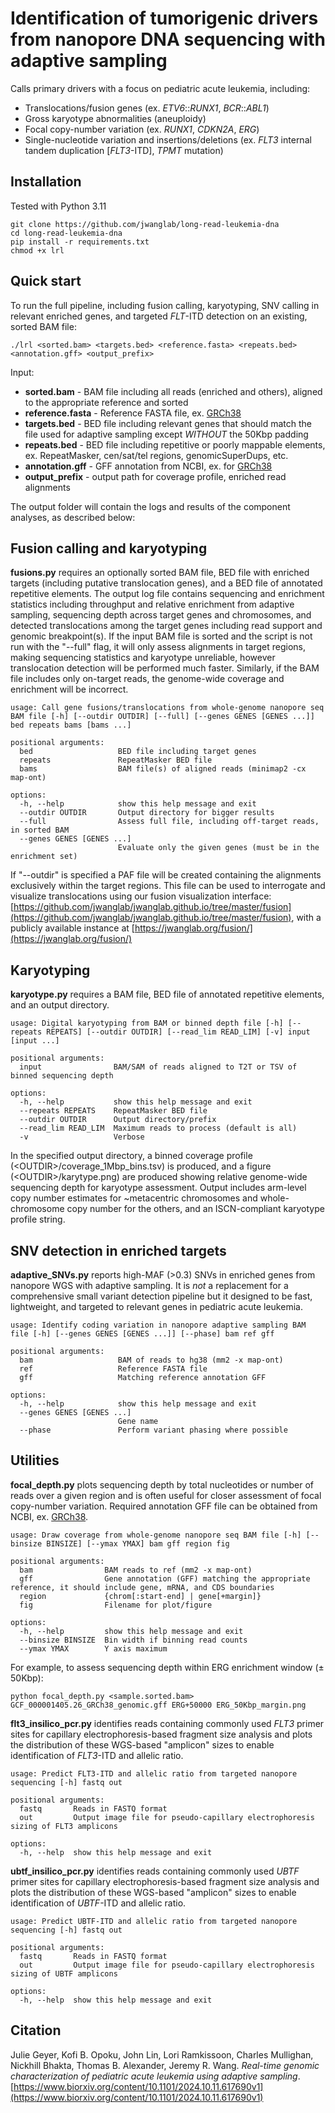 
Identification of tumorigenic drivers from nanopore DNA sequencing with adaptive sampling
=========================================================================================

Calls primary drivers with a focus on pediatric acute leukemia, including:

*  Translocations/fusion genes (ex. *ETV6*::*RUNX1*, *BCR*::*ABL1*)
*  Gross karyotype abnormalities (aneuploidy)
*  Focal copy-number variation (ex. *RUNX1*, *CDKN2A*, *ERG*)
*  Single-nucleotide variation and insertions/deletions (ex. *FLT3* internal tandem duplication [*FLT3*-ITD], *TPMT* mutation)


Installation
------------

Tested with Python 3.11

    git clone https://github.com/jwanglab/long-read-leukemia-dna
    cd long-read-leukemia-dna
    pip install -r requirements.txt
    chmod +x lrl


Quick start
-----------

To run the full pipeline, including fusion calling, karyotyping, SNV calling in relevant enriched genes, and targeted *FLT*-ITD detection on an existing, sorted BAM file:

    ./lrl <sorted.bam> <targets.bed> <reference.fasta> <repeats.bed> <annotation.gff> <output_prefix>

Input:
*  **sorted.bam** - BAM file including all reads (enriched and others), aligned to the appropriate reference and sorted
*  **reference.fasta** - Reference FASTA file, ex. [GRCh38](https://ftp.ncbi.nlm.nih.gov/genomes/all/GCF/000/001/405/GCF_000001405.26_GRCh38/GCF_000001405.26_GRCh38_genomic.fna.gz)
*  **targets.bed** - BED file including relevant genes that should match the file used for adaptive sampling except *WITHOUT* the 50Kbp padding
*  **repeats.bed** - BED file including repetitive or poorly mappable elements, ex. RepeatMasker, cen/sat/tel regions, genomicSuperDups, etc.
*  **annotation.gff** - GFF annotation from NCBI, ex. for [GRCh38](https://ftp.ncbi.nlm.nih.gov/genomes/all/GCF/000/001/405/GCF_000001405.26_GRCh38/GCF_000001405.26_GRCh38_genomic.gff.gz)
*  **output\_prefix** - output path for coverage profile, enriched read alignments

The output folder will contain the logs and results of the component analyses, as described below:


Fusion calling and karyotyping
------------------------------

**fusions.py** requires an optionally sorted BAM file, BED file with enriched targets (including putative translocation genes), and a BED file of annotated repetitive elements. The output log file contains sequencing and enrichment statistics including throughput and relative enrichment from adaptive sampling, sequencing depth across target genes and chromosomes, and detected translocations among the target genes including read support and genomic breakpoint(s). If the input BAM file is sorted and the script is not run with the "--full" flag, it will only assess alignments in target regions, making sequencing statistics and karyotype unreliable, however translocation detection will be performed much faster. Similarly, if the BAM file includes only on-target reads, the genome-wide coverage and enrichment will be incorrect.

    usage: Call gene fusions/translocations from whole-genome nanopore seq BAM file [-h] [--outdir OUTDIR] [--full] [--genes GENES [GENES ...]] bed repeats bams [bams ...]
    
    positional arguments:
      bed                   BED file including target genes
      repeats               RepeatMasker BED file
      bams                  BAM file(s) of aligned reads (minimap2 -cx map-ont)
    
    options:
      -h, --help            show this help message and exit
      --outdir OUTDIR       Output directory for bigger results
      --full                Assess full file, including off-target reads, in sorted BAM
      --genes GENES [GENES ...]
                            Evaluate only the given genes (must be in the enrichment set)

If "--outdir" is specified a PAF file will be created containing the alignments exclusively within the target regions. This file can be used to interrogate and visualize translocations using our fusion visualization interface:
[https://github.com/jwanglab/jwanglab.github.io/tree/master/fusion](https://github.com/jwanglab/jwanglab.github.io/tree/master/fusion), with a publicly available instance at [https://jwanglab.org/fusion/](https://jwanglab.org/fusion/)


Karyotyping
-----------

**karyotype.py** requires a BAM file, BED file of annotated repetitive elements, and an output directory.

    usage: Digital karyotyping from BAM or binned depth file [-h] [--repeats REPEATS] [--outdir OUTDIR] [--read_lim READ_LIM] [-v] input [input ...]

    positional arguments:
      input                BAM/SAM of reads aligned to T2T or TSV of binned sequencing depth

    options:
      -h, --help           show this help message and exit
      --repeats REPEATS    RepeatMasker BED file
      --outdir OUTDIR      Output directory/prefix
      --read_lim READ_LIM  Maximum reads to process (default is all)
      -v                   Verbose

In the specified output directory, a binned coverage profile (\<OUTDIR\>/coverage\_1Mbp\_bins.tsv) is produced, and a figure (\<OUTDIR\>/karytype.png) are produced showing relative genome-wide sequencing depth for karyotype assessment. Output includes arm-level copy number estimates for ~metacentric chromosomes and whole-chromosome copy number for the others, and an ISCN-compliant karyotype profile string.


SNV detection in enriched targets
---------------------------------

**adaptive\_SNVs.py** reports high-MAF (>0.3) SNVs in enriched genes from nanopore WGS with adaptive sampling. It is *not* a replacement for a comprehensive small variant detection pipeline but it designed to be fast, lightweight, and targeted to relevant genes in pediatric acute leukemia.

    usage: Identify coding variation in nanopore adaptive sampling BAM file [-h] [--genes GENES [GENES ...]] [--phase] bam ref gff

    positional arguments:
      bam                   BAM of reads to hg38 (mm2 -x map-ont)
      ref                   Reference FASTA file
      gff                   Matching reference annotation GFF

    options:
      -h, --help            show this help message and exit
      --genes GENES [GENES ...]
                            Gene name
      --phase               Perform variant phasing where possible


Utilities
---------

**focal\_depth.py** plots sequencing depth by total nucleotides or number of reads over a given region and is often useful for closer assessment of focal copy-number variation. Required annotation GFF file can be obtained from NCBI, ex. [GRCh38](https://ftp.ncbi.nlm.nih.gov/genomes/all/GCF/000/001/405/GCF_000001405.26_GRCh38/GCF_000001405.26_GRCh38_genomic.gff.gz).

    usage: Draw coverage from whole-genome nanopore seq BAM file [-h] [--binsize BINSIZE] [--ymax YMAX] bam gff region fig

    positional arguments:
      bam                BAM reads to ref (mm2 -x map-ont)
      gff                Gene annotation (GFF) matching the appropriate reference, it should include gene, mRNA, and CDS boundaries
      region             {chrom[:start-end] | gene[+margin]}
      fig                Filename for plot/figure

    options:
      -h, --help         show this help message and exit
      --binsize BINSIZE  Bin width if binning read counts
      --ymax YMAX        Y axis maximum

For example, to assess sequencing depth within ERG enrichment window (&plusmn; 50Kbp):

    python focal_depth.py <sample.sorted.bam> GCF_000001405.26_GRCh38_genomic.gff ERG+50000 ERG_50Kbp_margin.png


**flt3\_insilico\_pcr.py** identifies reads containing commonly used *FLT3* primer sites for capillary electrophoresis-based fragment size analysis and plots the distribution of these WGS-based "amplicon" sizes to enable identification of *FLT3*-ITD and allelic ratio.

    usage: Predict FLT3-ITD and allelic ratio from targeted nanopore sequencing [-h] fastq out

    positional arguments:
      fastq       Reads in FASTQ format
      out         Output image file for pseudo-capillary electrophoresis sizing of FLT3 amplicons

    options:
      -h, --help  show this help message and exit


**ubtf\_insilico\_pcr.py** identifies reads containing commonly used *UBTF* primer sites for capillary electrophoresis-based fragment size analysis and plots the distribution of these WGS-based "amplicon" sizes to enable identification of *UBTF*-ITD and allelic ratio.

    usage: Predict UBTF-ITD and allelic ratio from targeted nanopore sequencing [-h] fastq out

    positional arguments:
      fastq       Reads in FASTQ format
      out         Output image file for pseudo-capillary electrophoresis sizing of UBTF amplicons

    options:
      -h, --help  show this help message and exit


Citation
--------

Julie Geyer, Kofi B. Opoku, John Lin, Lori Ramkissoon, Charles Mullighan, Nickhill Bhakta, Thomas B. Alexander, Jeremy R. Wang.
*Real-time genomic characterization of pediatric acute leukemia using adaptive sampling*.
[https://www.biorxiv.org/content/10.1101/2024.10.11.617690v1](https://www.biorxiv.org/content/10.1101/2024.10.11.617690v1) 
